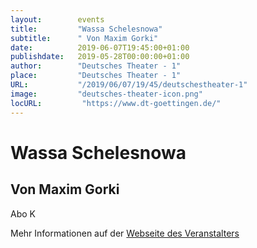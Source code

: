 ```yaml
---
layout:        events
title:         "Wassa Schelesnowa"
subtitle:      " Von Maxim Gorki"
date:          2019-06-07T19:45:00+01:00
publishdate:   2019-05-28T00:00:00+01:00
author:        "Deutsches Theater - 1"
place:         "Deutsches Theater - 1"
URL:           "/2019/06/07/19/45/deutschestheater-1"
image:         "deutsches-theater-icon.png"
locURL:         "https://www.dt-goettingen.de/"
---
```


Wassa Schelesnowa
===========

 Von Maxim Gorki
-----------

 Abo K

Mehr Informationen auf der [Webseite des Veranstalters](https://www.dt-goettingen.de/stueck/wassa-schelesnowa/)
